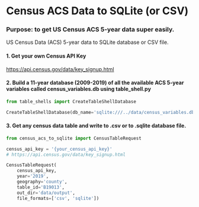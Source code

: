 # Census ACS Data to SQLite (or CSV)

### Purpose: to get US Census ACS 5-year data super easily. 

US Census Data (ACS) 5-year data to SQLite database or CSV file.

#### 1. Get your own Census API Key
https://api.census.gov/data/key_signup.html

#### 2. Build a 11-year database (2009-2019) of all the available ACS 5-year variables called census_variables.db using table_shell.py

```python
from table_shells import CreateTableShellDatabase

CreateTableShellDatabase(db_name='sqlite:///../data/census_variables.db')
```

#### 3. Get any census data table and write to .csv or to .sqlite database file.  


```python
from census_acs_to_sqlite import CensusTableRequest

census_api_key = '{your_census_api_key}'
# https://api.census.gov/data/key_signup.html

CensusTableRequest(
    census_api_key, 
    year='2019', 
    geography='county', 
    table_id='B19013', 
    out_dir='data/output', 
    file_formats=['csv', 'sqlite'])
```
    
